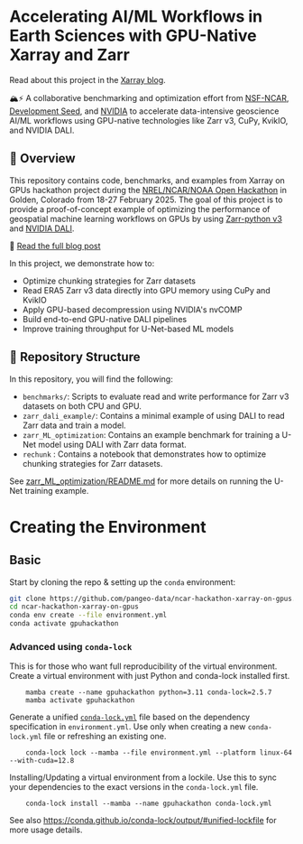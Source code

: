# Accelerating AI/ML Workflows in Earth Sciences with GPU-Native Xarray and Zarr

Read about this project in the [Xarray blog](https://xarray.dev/blog/gpu-pipeline).

🏔️⚡ A collaborative benchmarking and optimization effort from [NSF-NCAR](https://www.ncar.ucar.edu/), [Development Seed](https://developmentseed.org/), and [NVIDIA](https://www.nvidia.com/) to accelerate data-intensive geoscience AI/ML workflows using GPU-native technologies like Zarr v3, CuPy, KvikIO, and NVIDIA DALI.

## 📌 Overview

This repository contains code, benchmarks, and examples from Xarray on GPUs hackathon project during the
[NREL/NCAR/NOAA Open Hackathon](https://www.openhackathons.org/s/siteevent/a0CUP00000rwYYZ2A2/se000355)
in Golden, Colorado from 18-27 February 2025. The goal of this project is to provide a proof-of-concept example of optimizing the performance of geospatial machine learning workflows on GPUs by using [Zarr-python v3](https://zarr.dev/)  and [NVIDIA DALI](https://developer.nvidia.com/dali). 

📖 [Read the full blog post](https://xarray.dev/blog/gpu-pipeline)

In this project, we demonstrate how to:

- Optimize chunking strategies for Zarr datasets
- Read ERA5 Zarr v3 data directly into GPU memory using CuPy and KvikIO
- Apply GPU-based decompression using NVIDIA's nvCOMP
- Build end-to-end GPU-native DALI pipelines
- Improve training throughput for U-Net-based ML models


## 📂 Repository Structure

In this repository, you will find the following:

- `benchmarks/`: Scripts to evaluate read and write performance for Zarr v3 datasets on both CPU and GPU.
- `zarr_dali_example/`: Contains a minimal example of using DALI to read Zarr data and train a model. 
- `zarr_ML_optimization`: Contains an example benchmark for training a U-Net model using DALI with Zarr data format.
- `rechunk` : Contains a notebook that demonstrates how to optimize chunking strategies for Zarr datasets.

See [zarr_ML_optimization/README.md](zarr_ML_optimization/README.md) for more details on running the U-Net training example.


# Creating the Environment

## Basic

Start by cloning the repo & setting up the `conda` environment:
```bash
git clone https://github.com/pangeo-data/ncar-hackathon-xarray-on-gpus.git
cd ncar-hackathon-xarray-on-gpus
conda env create --file environment.yml
conda activate gpuhackathon
```

### Advanced using `conda-lock`

This is for those who want full reproducibility of the virtual environment.
Create a virtual environment with just Python and conda-lock installed first.

```
    mamba create --name gpuhackathon python=3.11 conda-lock=2.5.7
    mamba activate gpuhackathon
```

Generate a unified [`conda-lock.yml`](https://github.com/conda/conda-lock) file
based on the dependency specification in `environment.yml`. Use only when
creating a new `conda-lock.yml` file or refreshing an existing one.
```
    conda-lock lock --mamba --file environment.yml --platform linux-64 --with-cuda=12.8
```

Installing/Updating a virtual environment from a lockile. Use this to sync your
dependencies to the exact versions in the `conda-lock.yml` file.

```
    conda-lock install --mamba --name gpuhackathon conda-lock.yml
```
See also https://conda.github.io/conda-lock/output/#unified-lockfile for more
usage details.







